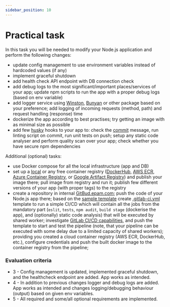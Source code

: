 ```yaml
---
sidebar_position: 10
---
```


# Practical task

In this task you will be needed to modify your Node.js application and perform the following changes:
   - update config management to use environment variables instead of hardcoded values (if any)
   - implement graceful shutdown
   - add health check API endpoint with DB connection check
   - add debug logs to the most significant/important places/services of your app; update npm scripts to run the app with a proper debug logs (based on env variable)
   - add logger service using [Winston](https://www.npmjs.com/package/winston), [Bunyan](https://www.npmjs.com/package/bunyan) or other package based on your preference; add logging of incoming requests (method, path) and request handling (response) time
   - dockerize the app according to best practises; try getting an image with as minimal size as possible
   - add few [husky](https://www.npmjs.com/package/husky) hooks to your app to: check the [commit](https://www.npmjs.com/package/@commitlint/config-conventional) message, run linting script on commit, run unit tests on push; setup any static code analyser and perform quality scan over your app; check whether you have secure npm dependencies
     
Additional (optional) tasks:
   - use Docker compose for all the local infrastructure (app and DB)
   - set up a [local](https://docs.docker.com/registry/deploying/) or any free container registry ([DockerHub](https://hub.docker.com/), [AWS ECR](https://docs.aws.amazon.com/AmazonECR/latest/userguide/what-is-ecr.html), [Azure Container Registry](https://azure.microsoft.com/en-us/products/container-registry/), or [Google Artifact Registry](https://cloud.google.com/blog/products/application-development/understanding-artifact-registry-vs-container-registry)) and publish your image there; pull image from registry and run it; publish few different versions of your app (with proper tags) to the registry
   - create a repository in internal [GitBud.epam.com](https://gitbud.epam.com/); push the code of your Node.js app there; based on the [sample template](https://gitlab.com/gitlab-org/gitlab/-/blob/master/lib/gitlab/ci/templates/Nodejs.gitlab-ci.yml) create [.gitlab-ci.yml](https://docs.gitlab.com/ee/ci/yaml/gitlab_ci_yaml.html) template to run a simple CI/CD which will contain all the jobs from the mandatory part (`eslit`, `tests`, `npm audit`, `build stage` (dockerise the app), and (optionally) static code analysis) that will be executed by shared worker; investigate [GitLab CI/CD capabilities](https://docs.gitlab.com/ee/ci/), and push the template to start and test the pipeline (note, that your pipeline can be executed with some delay due to a limited capacity of shared workers); providing you created a cloud container registry (AWS ECR, DockerHub, etc.), configure credentials and push the built docker image to the container registry from the pipeline;

### Evaluation criteria

- 3 - Config management is updated, implemented graceful shutdown, and the healthcheck endpoint are added. App works as intended.
- 4 - In addition to previous changes logger and debug logs are added. App works as intended and changes logging/debugging behaviour (output) based on given env variables.
- 5 - All required and some/all optional requirements are implemented.

